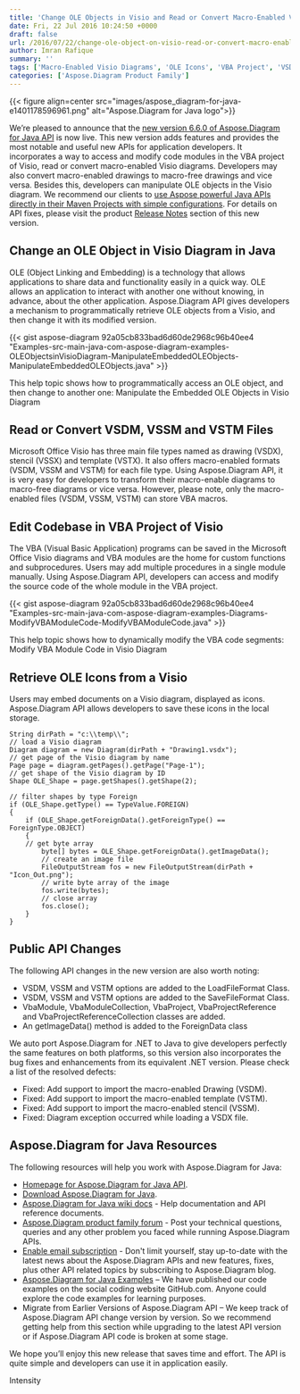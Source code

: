 ```yaml
---
title: 'Change OLE Objects in Visio and Read or Convert Macro-Enabled Visio Diagrams  in Java'
date: Fri, 22 Jul 2016 10:24:50 +0000
draft: false
url: /2016/07/22/change-ole-object-on-visio-read-or-convert-macro-enabled-visio-diagrams-and-edit-codebase-in-the-vba-project-using-aspose.diagram-for-java-6.6.0/
author: Imran Rafique
summary: ''
tags: ['Macro-Enabled Visio Diagrams', 'OLE Icons', 'VBA Project', 'VSDX', 'VSSM', 'VSTM', 'ole objects in Visio']
categories: ['Aspose.Diagram Product Family']
---
```




{{< figure align=center src="images/aspose_diagram-for-java-e1401178596961.png" alt="Aspose.Diagram for Java logo">}}


We’re pleased to announce that the [new version 6.6.0 of Aspose.Diagram for Java API][1] is now live. This new version adds features and provides the most notable and useful new APIs for application developers. It incorporates a way to access and modify code modules in the VBA project of Visio, read or convert macro-enabled Visio diagrams. Developers may also convert macro-enabled drawings to macro-free drawings and vice versa. Besides this, developers can manipulate OLE objects in the Visio diagram. We recommend our clients to [use Aspose powerful Java APIs directly in their Maven Projects with simple configurations][2]. For details on API fixes, please visit the product [Release Notes][3] section of this new version.

## Change an OLE Object in Visio Diagram in Java

OLE (Object Linking and Embedding) is a technology that allows applications to share data and functionality easily in a quick way. OLE allows an application to interact with another one without knowing, in advance, about the other application. Aspose.Diagram API gives developers a mechanism to programmatically retrieve OLE objects from a Visio, and then change it with its modified version.

{{< gist aspose-diagram 92a05cb833bad6d60de2968c96b40ee4 "Examples-src-main-java-com-aspose-diagram-examples-OLEObjectsinVisioDiagram-ManipulateEmbeddedOLEObjects-ManipulateEmbeddedOLEObjects.java" >}}

This help topic shows how to programmatically access an OLE object, and then change to another one: Manipulate the Embedded OLE Objects in Visio Diagram

## Read or Convert VSDM, VSSM and VSTM Files

Microsoft Office Visio has three main file types named as drawing (VSDX), stencil (VSSX) and template (VSTX). It also offers macro-enabled formats (VSDM, VSSM and VSTM) for each file type. Using Aspose.Diagram API, it is very easy for developers to transform their macro-enable diagrams to macro-free diagrams or vice versa. However, please note, only the macro-enabled files (VSDM, VSSM, VSTM) can store VBA macros.

## Edit Codebase in VBA Project of Visio

The VBA (Visual Basic Application) programs can be saved in the Microsoft Office Visio diagrams and VBA modules are the home for custom functions and subprocedures. Users may add multiple procedures in a single module manually. Using Aspose.Diagram API, developers can access and modify the source code of the whole module in the VBA project.

{{< gist aspose-diagram 92a05cb833bad6d60de2968c96b40ee4 "Examples-src-main-java-com-aspose-diagram-examples-Diagrams-ModifyVBAModuleCode-ModifyVBAModuleCode.java" >}}

This help topic shows how to dynamically modify the VBA code segments: Modify VBA Module Code in Visio Diagram

## Retrieve OLE Icons from a Visio

Users may embed documents on a Visio diagram, displayed as icons. Aspose.Diagram API allows developers to save these icons in the local storage.

```
String dirPath = "c:\\temp\\";
// load a Visio diagram
Diagram diagram = new Diagram(dirPath + "Drawing1.vsdx");
// get page of the Visio diagram by name
Page page = diagram.getPages().getPage("Page-1");
// get shape of the Visio diagram by ID
Shape OLE_Shape = page.getShapes().getShape(2);

// filter shapes by type Foreign
if (OLE_Shape.getType() == TypeValue.FOREIGN)
{
    if (OLE_Shape.getForeignData().getForeignType() == ForeignType.OBJECT)
    {
	// get byte array
    	byte[] bytes = OLE_Shape.getForeignData().getImageData();
    	// create an image file
    	FileOutputStream fos = new FileOutputStream(dirPath + "Icon_Out.png");
    	// write byte array of the image
    	fos.write(bytes);
    	// close array
    	fos.close();
    }
}
```

## Public API Changes

The following API changes in the new version are also worth noting:

*   VSDM, VSSM and VSTM options are added to the LoadFileFormat Class.
*   VSDM, VSSM and VSTM options are added to the SaveFileFormat Class.
*   VbaModule, VbaModuleCollection, VbaProject, VbaProjectReference and VbaProjectReferenceCollection classes are added.
*   An getImageData() method is added to the ForeignData class

We auto port Aspose.Diagram for .NET to Java to give developers perfectly the same features on both platforms, so this version also incorporates the bug fixes and enhancements from its equivalent .NET version. Please check a list of the resolved defects:

*   Fixed: Add support to import the macro-enabled Drawing (VSDM).
*   Fixed: Add support to import the macro-enabled template (VSTM).
*   Fixed: Add support to import the macro-enabled stencil (VSSM).
*   Fixed: Diagram exception occurred while loading a VSDX file.

## Aspose.Diagram for Java Resources

The following resources will help you work with Aspose.Diagram for Java:

*   [Homepage for Aspose.Diagram for Java API][4].
*   [Download Aspose.Diagram for Java][5].
*   [Aspose.Diagram for Java wiki docs][6] - Help documentation and API reference documents.
*   [Aspose.Diagram product family forum][7] - Post your technical questions, queries and any other problem you faced while running Aspose.Diagram APIs.
*   [Enable email subscription][8] - Don't limit yourself, stay up-to-date with the latest news about the Aspose.Diagram APIs and new features, fixes, plus other API related topics by subscribing to Aspose.Diagram blog.
*   [Aspose.Diagram for Java Examples][9] – We have published our code examples on the social coding website GitHub.com. Anyone could explore the code examples for learning purposes.
*   Migrate from Earlier Versions of Aspose.Diagram API – We keep track of Aspose.Diagram API change version by version. So we recommend getting help from this section while upgrading to the latest API version or if Aspose.Diagram API code is broken at some stage.

We hope you’ll enjoy this new release that saves time and effort. The API is quite simple and developers can use it in application easily.

Intensity




[1]: https://downloads.aspose.com/diagram/java
[2]: https://blog.aspose.com/2014/08/12/aspose-for-maven-aspose-cloud-maven-repository
[3]: https://docs.aspose.com/display/diagramjava/Aspose.Diagram+for+Java+6.6.0+Release+Notes
[4]: http://products.aspose.com/diagram/java
[5]: http://downloads.aspose.com/diagram/java
[6]: http://docs.aspose.com/display/diagramjava/Home
[7]: http://forum.aspose.com
[8]: https://blog.aspose.com/
[9]: https://github.com/asposediagram/Aspose_Diagram_Java




